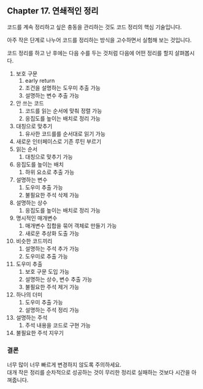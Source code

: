## Chapter 17. 연쇄적인 정리

코드를 계속 정리하고 싶은 충동을 관리하는 것도 코드 정리의 핵심 기술입니다.  

아주 작은 단계로 나누어 코드를 정리하는 방식을 고수하면서 실험해 보는 것입니다.  

코드 정리를 하고 난 후에는 다음 수를 두는 것처럼 다음에 어떤 정리를 할지 살펴봅시다.  

1. 보호 구문 
   1. early return 
   2. 조건을 설명하는 도우미 추출 가능 
   3. 설명하는 변수 추출 가능
2. 안 쓰는 코드 
   1. 코드를 읽는 순서에 맞춰 정렬 가능 
   2. 응집도를 높이는 배치로 정리 가능
3. 대칭으로 맞추기
   1. 유사한 코드를를 순서대로 읽기 가능
4. 새로운 인터페이스로 기존 루틴 부르기
5. 읽는 순서
   1. 대칭으로 맞추기 가능
6. 응집도를 높이는 배치
   1. 하위 요소로 추출 가능
7. 설명하는 변수
   1. 도우미 추출 가능
   2. 불필요한 주석 삭제 가능
8. 설명하는 상수
   1. 응집도를 높이는 배치로 정리 가능
9. 명시적인 매개변수
   1. 매개변수 집합을 묶어 객체로 만들기 가능
   2. 새로운 추상화 도출 가능
10. 비슷한 코드끼리
    1. 설명하는 주석 추가 가능
    2. 도우미로 추출 가능
11. 도우미 추출
    1. 보호 구문 도입 가능
    2. 설명하는 상수, 변수 추출 가능
    3. 불필요한 주석 제거 가능
12. 하나의 더미
    1. 도우미 추출 가능
    2. 설명하는 주석 정리 가능
13. 설명하는 주석
    1. 주석 내용을 코드로 구현 가능
14. 불필요한 주석 지우기

### 결론

너무 많이 너무 빠르게 변경하지 않도록 주의하세요.  
대개 작은 정리를 순차적으로 성공하는 것이 무리한 정리로 실패하는 것보다 시간을 아껴줍니다.  
